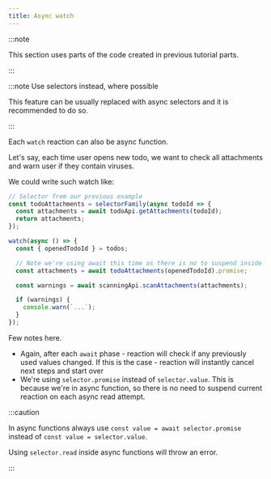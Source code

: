 ```yaml
---
title: Async watch
---
```


:::note

This section uses parts of the code created in previous tutorial parts.

:::

:::note Use selectors instead, where possible

This feature can be usually replaced with async selectors and it is recommended to do so.

:::

Each `watch` reaction can also be async function.

Let's say, each time user opens new todo, we want to check all attachments and warn user if they contain viruses.

We could write such watch like:

```ts {7,11}
// Selector from our previous example
const todoAttachments = selectorFamily(async todoId => {
  const attachments = await todoApi.getAttachments(todoId);
  return attachments;
});

watch(async () => {
  const { openedTodoId } = todos;

  // Note we're using await this time as there is no to suspend inside async function!
  const attachments = await todoAttachments(openedTodoId).promise;

  const warnings = await scanningApi.scanAttachments(attachments);

  if (warnings) {
    console.warn(`...`);
  }
});
```

Few notes here.

- Again, after each `await` phase - reaction will check if any previously used values changed. If this is the case - reaction will instantly cancel next steps and start over
- We're using `selector.promise` instead of `selector.value`. This is because we're in async function, so there is no need to suspend current reaction on each async read attempt.

:::caution

In async functions always use `const value = await selector.promise` instead of `const value = selector.value`.

Using `selector.read` inside async functions will throw an error.

:::
